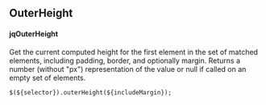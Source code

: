 ## OuterHeight
#### jqOuterHeight
Get the current computed height for the first element in the set of matched elements, including padding, border, and optionally margin. Returns a number (without "px") representation of the value or null if called on an empty set of elements.
```
$(${selector}).outerHeight(${includeMargin});
```